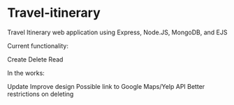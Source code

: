 # Travel-itinerary

Travel Itinerary web application using Express, Node.JS, MongoDB, and EJS

Current functionality: 

Create
Delete
Read

In the works:

Update
Improve design
Possible link to Google Maps/Yelp API
Better restrictions on deleting
